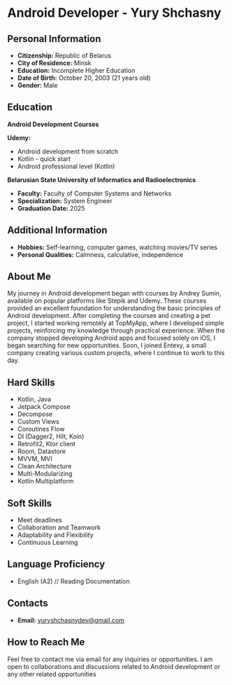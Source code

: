 # Android Developer - Yury Shchasny

## Personal Information
- **Citizenship:** Republic of Belarus
- **City of Residence:** Minsk
- **Education:** Incomplete Higher Education
- **Date of Birth:** October 20, 2003 (21 years old)
- **Gender:** Male

## Education
**Android Development Courses**

 **Udemy:**
- Android development from scratch
- Kotlin - quick start
- Android professional level (Kotlin)

 **Belarusian State University of Informatics and Radioelectronics**
  - **Faculty:** Faculty of Computer Systems and Networks
  - **Specialization:** System Engineer
  - **Graduation Date:** 2025

## Additional Information
- **Hobbies:** Self-learning, computer games, watching movies/TV series
- **Personal Qualities:** Calmness, calculative, independence
## About Me

My journey in Android development began with courses by Andrey
Sumin, available on popular platforms like Stepik and Udemy. These
courses provided an excellent foundation for understanding the
basic principles of Android development. After completing the
courses and creating a pet project, I started working remotely at
TopMyApp, where I developed simple projects, reinforcing my
knowledge through practical experience. When the company
stopped developing Android apps and focused solely on iOS, I
began searching for new opportunities. Soon, I joined Entexy, a small
company creating various custom projects, where I continue to
work to this day.

## Hard Skills
- Kotlin, Java
- Jetpack Compose
- Decompose
- Custom Views
- Coroutines Flow
- DI (Dagger2, Hilt, Koin)
- Retrofit2, Ktor client
- Room, Datastore
- MVVM, MVI
- Clean Architecture
- Multi-Modularizing
- Kotlin Multiplatform
 ## Soft Skills
- Meet deadlines
- Collaboration and Teamwork
- Adaptability and Flexibility
- Continuous Learning
## Language Proficiency
- English (A2) // Reading Documentation

## Contacts
- **Email:** yuryshchasnydev@gmail.com

## How to Reach Me
Feel free to contact me via email for any inquiries or opportunities. I am open to collaborations and discussions related to Android development or any other related opportunities
